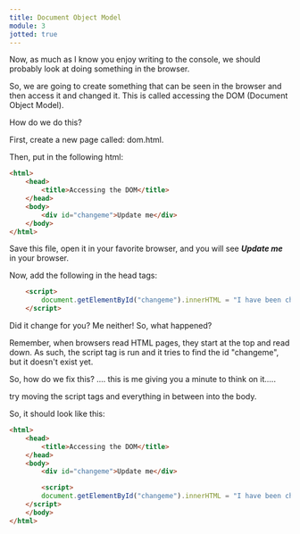 ```yaml
---
title: Document Object Model
module: 3
jotted: true
---
```


Now, as much as I know you enjoy writing to the console, we should probably look at doing something in the browser.

So, we are going to create something that can be seen in the browser and then access it and changed it.  This is called accessing the DOM (Document Object Model).  

How do we do this?

First, create a new page called: dom.html.

Then, put in the following html:

```html
<html>
    <head>
        <title>Accessing the DOM</title>
    </head>
    <body>
        <div id="changeme">Update me</div>
    </body>
</html>
```
Save this file, open it in your favorite browser, and you will see ***Update me*** in your browser.

Now, add the following in the head tags:

```html
    <script>
        document.getElementById("changeme").innerHTML = "I have been changed";
    </script>
```

Did it change for you?  Me neither!  So, what happened?

Remember, when browsers read HTML pages, they start at the top and read down.  As such, the script tag is run and it tries to find the id "changeme", but it doesn't exist yet.

So, how do we fix this? .... this is me giving you a minute to think on it.....

try moving the script tags and everything in between into the body.

So, it should look like this:

```html
<html>
    <head>
        <title>Accessing the DOM</title>
    </head>
    <body>
        <div id="changeme">Update me</div>

        <script>
        document.getElementById("changeme").innerHTML = "I have been changed";
    </script>
    </body>
</html>
```
